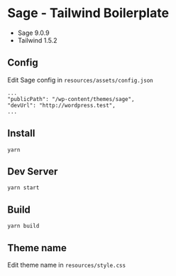 # Sage - Tailwind Boilerplate

- Sage 9.0.9
- Tailwind 1.5.2

## Config

Edit Sage config in `resources/assets/config.json`

```
...
"publicPath": "/wp-content/themes/sage",
"devUrl": "http://wordpress.test",
...

```

## Install

    yarn

## Dev Server

    yarn start

## Build

    yarn build
    
## Theme name

Edit theme name in `resources/style.css`
